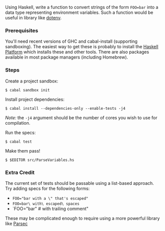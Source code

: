 Using Haskell, write a function to convert strings of the form `FOO=bar` into a
data type representing environment variables. Such a function would be useful in
library like [dotenv][].

[dotenv]: https://github.com/bkeepers/dotenv

### Prerequisites

You'll need recent versions of GHC and cabal-install (supporting sandboxing).
The easiest way to get these is probably to install the [Haskell Platform][hp]
which installs these and other tools. There are also packages available in most
package managers (including Homebrew).

[hp]: https://www.haskell.org/platform/

### Steps

Create a project sandbox:

```
$ cabal sandbox init
```

Install project dependencies:

```
$ cabal install --dependencies-only --enable-tests -j4
```

*Note:* the `-j4` argument should be the number of cores you wish to use for
compilation.

Run the specs:

```
$ cabal test
```

Make them pass!

```
$ $EDITOR src/ParseVariables.hs
```

### Extra Credit

The current set of tests should be passable using a list-based approach. Try
adding specs for the following forms:

- `FOO="bar with a \" that's escaped"`
- `FOO=bar\ with\ escaped\ spaces`
- `FOO="bar" # with trailing comment"

These may be complicated enough to require using a more powerful library like
[Parsec][]

[parsec]: https://hackage.haskell.org/package/parsec
